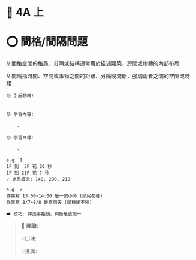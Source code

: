 # 📖 4A 上

# ⭕ 間格/間隔問題 

// 間格空間的格局、分隔或結構通常用於描述建築、房間或物體的內部布局

// 間隔指時間、空間或事物之間的距離、分隔或間斷，強調兩者之間的空隙或時距

```說課
🟡 引起動機: 


🟡 學習內容: 

    - 

🟡 學習目標: 

    - 

```

```開課題
e.g. 1
1F 到  3F 花 20 秒
1F 到 21F 花 ? 秒
💡 迷思概念: 140, 200, 210

e.g. 2
作業寫 13:00~14:00 是一個小時 (頭尾都種)
作業寫 8/7~8/8 是寫兩天 (頭種尾不種)

⮕ 技巧: 伸出手指頭，判斷是否加一
```


> **📌 理論:**
>
> 💡口決: 
>
> 💡推廣: 
>

